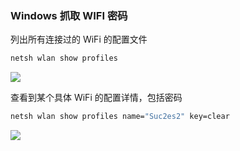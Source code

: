 ### Windows 抓取 WIFI 密码

列出所有连接过的 WiFi 的配置文件

```cmd
netsh wlan show profiles
```

![](https://pic1.imgdb.cn/item/68cc738dc5157e1a8817fa3f.png)

查看到某个具体 WiFi 的配置详情，包括密码

```cmd
netsh wlan show profiles name="Suc2es2" key=clear
```

![](https://pic1.imgdb.cn/item/68cc73f6c5157e1a8817fa5f.png)

